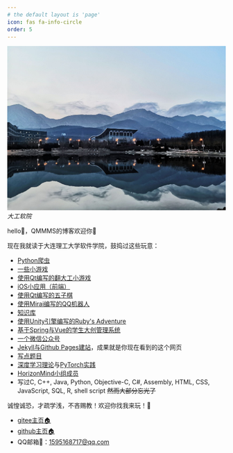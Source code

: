 ```yaml
---
# the default layout is 'page'
icon: fas fa-info-circle
order: 5
---
```


![大工软院](/assets/img/about/school.jpg)
_大工软院_

hello👋，QMMMS的博客欢迎你👏

现在我就读于大连理工大学软件学院，鼓捣过这些玩意：

- [Python爬虫](https://gitee.com/QMMMS/small-spider)
- [一些小游戏](https://gitee.com/QMMMS/small-game)
- [使用Qt编写的翻大工小游戏](https://gitee.com/QMMMS/dutgame)
- [iOS小应用（前端）](https://gitee.com/QMMMS/reading-notes/tree/main/%E4%BC%A0%E6%99%BA%20iOS/qms_15_%E4%B8%80%E4%B8%AA%E6%80%BB%E7%BB%93)
- [使用Qt编写的五子棋](https://gitee.com/QMMMS/ms-chess)
- [使用Mirai编写的QQ机器人](https://gitee.com/QMMMS/mirai-plugin-example)
- [知识库](https://gitee.com/QMMMS/reading-notes)
- [使用Unity引擎编写的Ruby's Adventure](https://gitee.com/QMMMS/ruby-adventure)
- [基于Spring与Vue的学生大创管理系统](https://gitee.com/QMMMS/ipmsfcsv3)
- [一个微信公众号](https://mp.weixin.qq.com/mp/appmsgalbum?__biz=Mzg2NDgyNjY1Ng==&action=getalbum&album_id=2543018248246919170&scene=173&from_msgid=2247484157&from_itemidx=1&count=3&nolastread=1#wechat_redirect)
- [Jekyll与Github Pages建站](/posts/Jekyll与Github-pages建站/)，成果就是你现在看到的这个网页
- [写点题目](https://www.luogu.com.cn/user/574091#practice)
- [深度学习理论](https://gitee.com/QMMMS/reading-notes/tree/main/%E5%90%B4%E6%81%A9%E8%BE%BE%20%E6%B7%B1%E5%BA%A6%E5%AD%A6%E4%B9%A0)与[PyTorch实践](https://gitee.com/QMMMS/py-torch-practice)
- [HorizonMind小组成员](https://gitee.com/horizon-mind)
- 写过C, C++, Java, Python, Objective-C, C#, Assembly, HTML, CSS, JavaScript, SQL, R, shell script ~~然而大部分忘光了~~

诚惶诚恐，才疏学浅，不吝赐教！欢迎你找我来玩！👼

- [gitee主页🏠](https://gitee.com/QMMMS)
- [github主页🏠](https://github.com/QMMMS)
- QQ邮箱📮：1595168717@qq.com
